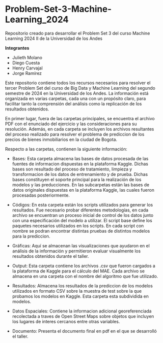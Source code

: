 # Problem-Set-3-Machine-Learning_2024
Repositorio creado para desarrollar el Problem Set 3 del curso Machine Learning 2024 II de la Universidad de los Andes

**Integrantes**
* Julieth Molano
* Diego Cuesta
* Henry Carvajal
* Jorge Ramírez

Este repositorio contiene todos los recursos necesarios para resolver el tercer Problem Set del curso de Big Data y Machine Learning del segundo semestre de 2024 en la Universidad de los Andes. La información está organizada en varias carpetas, cada una con un propósito claro, para facilitar tanto la comprensión del análisis como la replicación de los resultados obtenidos.

En primer lugar, fuera de las carpetas principales, se encuentra el archivo PDF con el enunciado del ejercicio y las consideraciones para su resolución. Además, en cada carpeta se incluyen los archivos resultantes del proceso realizado para resolver el problema de prediccion de los precios de bienes inmobiliarios en la ciudad de Bogota.

Respecto a las carpetas, contienen la siguiente información:

* Bases: Esta carpeta almacena las bases de datos procesada de las fuentes de informacion dispuestas en la plataforma Kaggle. Dichas bases son resultado del proceso de tratamiento, limpieza  y transformacion de los datos de entrenamiento y de prueba. Dichas bases constituyen el soporte principal para la realización de los modelos y las preducciones. En las subcarpetas están las bases de datos originales dispuestas en la plataforma Kaggle, las cuales fueron procesadas posteriormente.

* Códigos: En esta carpeta están los scripts utilizados para generar los resultados. Fue necesario probar diferentes metodologías, en cada archivo se encuentran un proceso inicial de control de los datos junto con una especificación del modelo a utilizar. El script base define los paquetes necesarios utilizados en los scripts. En cada script con nombre se podran encontrar distintas pruebas de distintos modelos para la prediccion.

* Gráficas: Aquí se almacenan las visualizaciones que ayudaron en el análisis de la información y permitieron evaluar visualmente los resultados obtenidos durante el taller.

* Output: Esta carpeta contiene los archivos .csv que fueron cargados a la plataforma de Kaggle para el cálculo del MAE. Cada archivo se almacena en una carpeta con el nombre del algoritmo que fue utilizado.

* Resultados: Almacena los resultados de la prediccion de los modelos utilizados en formato CSV sobre la muestra de test sobre la que probamos los modelos en Kaggle. Esta carpeta esta subdividida en modelos.

* Datos Espaciales: Contiene la informacion adicional georeferenciada recolectada a traves de Open Street Maps sobre objetos que incluyen los lugares de interes cercanos entre otras variables.

* Documento: Presenta el documento final en pdf en el que se desarrolló el taller.


